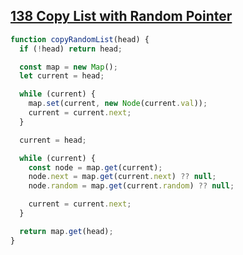 ## [138 Copy List with Random Pointer](https://leetcode.com/problems/copy-list-with-random-pointer/description/)

<!-- notecardId: 1741876939735 -->

```js
function copyRandomList(head) {
  if (!head) return head;

  const map = new Map();
  let current = head;

  while (current) {
    map.set(current, new Node(current.val));
    current = current.next;
  }

  current = head;

  while (current) {
    const node = map.get(current);
    node.next = map.get(current.next) ?? null;
    node.random = map.get(current.random) ?? null;

    current = current.next;
  }

  return map.get(head);
}
```
